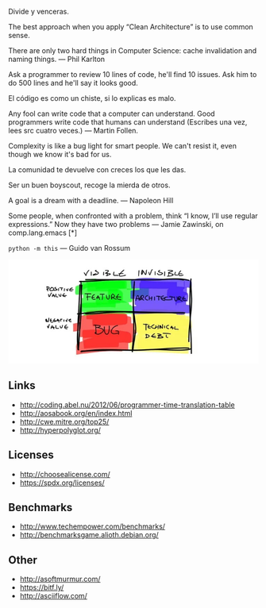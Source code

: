 Divide y venceras.

The best approach when you apply “Clean Architecture” is to use common sense.

There are only two hard things in Computer Science: cache invalidation and naming things.
— Phil Karlton

Ask a programmer to review 10 lines of code, he'll find 10 issues. Ask him to do 500 lines and he'll say it looks good.

El código es como un chiste, si lo explicas es malo.

Any fool can write code that a computer can understand. Good programmers write code that humans can understand (Escribes una vez, lees src cuatro veces.)
— Martin Follen.

Complexity is like a bug light for smart people. We can't resist it, even though we know it's bad for us.

La comunidad te devuelve con creces los que les das.

Ser un buen boyscout, recoge la mierda de otros.

A goal is a dream with a deadline.
— Napoleon Hill

Some people, when confronted with a problem, think “I know, I’ll use regular expressions.” Now they have two problems
— Jamie Zawinski, on comp.lang.emacs [*]

`python -m this`
— Guido van Rossum

![linux observability tools](imgs/IMG_20151119_091259.jpg)


Links
-----

 * http://coding.abel.nu/2012/06/programmer-time-translation-table
 * http://aosabook.org/en/index.html
 * http://cwe.mitre.org/top25/
 * http://hyperpolyglot.org/

Licenses
----------
 * http://choosealicense.com/
 * https://spdx.org/licenses/

Benchmarks
----------

* http://www.techempower.com/benchmarks/
* http://benchmarksgame.alioth.debian.org/

Other
-----

 * http://asoftmurmur.com/
 * https://bitf.ly/
 * http://asciiflow.com/
